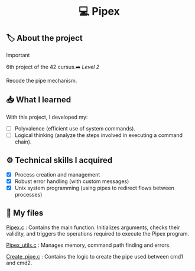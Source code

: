 <h1 align="center"> 💻 <strong>Pipex</strong> </h1>

## 🏷️ **About the project**
> [!IMPORTANT]
> 6th project of the 42 cursus.➡️ *Level 2*

Recode the pipe mechanism.

## 📥 **What I learned**
With this project, I developed my:
- [ ] Polyvalence (efficient use of system commands).
- [ ] Logical thinking (analyze the steps involved in executing a command chain).

## ⚙️ **Technical skills I acquired**
- [x] Process creation and management
- [x] Robust error handling (with custom messages)
- [x] Unix system programming (using pipes to redirect flows between processes)

## 📁 **My files**
<ins>Pipex.c</ins> : Contains the main function. Initializes arguments, checks their validity, and triggers the operations required to execute the Pipex program.

<ins>Pipex_utils.c</ins> : Manages memory, command path finding and errors.

<ins>Create_pipe.c</ins> : Contains the logic to create the pipe used between cmd1 and cmd2.
